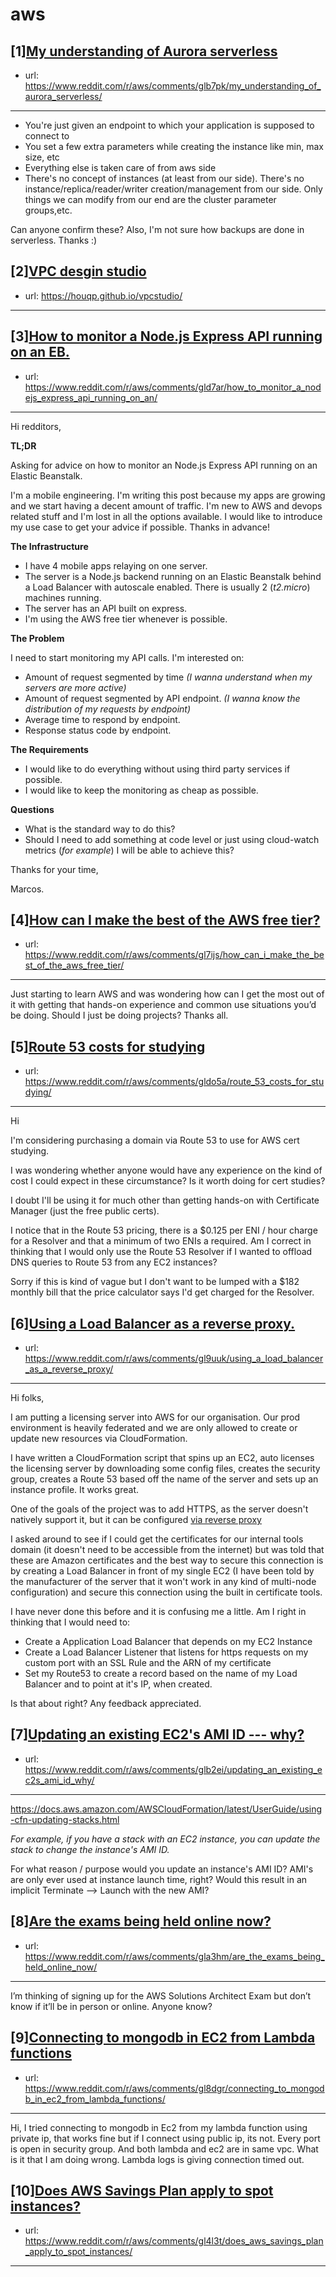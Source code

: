 # aws
## [1][My understanding of Aurora serverless](https://www.reddit.com/r/aws/comments/glb7pk/my_understanding_of_aurora_serverless/)
- url: https://www.reddit.com/r/aws/comments/glb7pk/my_understanding_of_aurora_serverless/
---
* You're just given an endpoint to which your application is supposed to connect to
* You set a few extra parameters while creating the instance like min, max size, etc
* Everything else is taken care of from aws side
* There's no concept of instances (at least from our side). There's no instance/replica/reader/writer creation/management from our side. Only things we can modify from our end are the cluster parameter groups,etc.

Can anyone confirm these? Also, I'm not sure how backups are done in serverless. Thanks :)
## [2][VPC desgin studio](https://www.reddit.com/r/aws/comments/gkz23i/vpc_desgin_studio/)
- url: https://houqp.github.io/vpcstudio/
---

## [3][How to monitor a Node.js Express API running on an EB.](https://www.reddit.com/r/aws/comments/gld7ar/how_to_monitor_a_nodejs_express_api_running_on_an/)
- url: https://www.reddit.com/r/aws/comments/gld7ar/how_to_monitor_a_nodejs_express_api_running_on_an/
---
Hi redditors, 

**TL;DR**

Asking for advice on how to monitor an Node.js Express API running on an Elastic Beanstalk.

I'm a mobile engineering. I'm writing this post because my apps are growing and we start having a decent amount of traffic. I'm new to AWS and devops related stuff and I'm lost in all the options available. I would like to introduce my use case to get your advice if possible. Thanks in advance!

**The Infrastructure**

* I have 4 mobile apps relaying on one server.
* The server is a Node.js backend running on an Elastic Beanstalk behind a Load Balancer with autoscale enabled. There is usually 2  (*t2.micro*) machines running.
* The server has an API built on express. 
* I'm using the AWS free tier whenever is possible.

**The Problem**

I need to start monitoring my API calls. I'm interested on: 

* Amount of request segmented by time *(I wanna understand when my servers are more active)*
* Amount of request segmented by API endpoint. *(I wanna know the distribution of my requests by endpoint)*
* Average time to respond by endpoint.
* Response status code by endpoint.

**The Requirements**

* I would like to do everything without using third party services if possible.
* I would like to keep the monitoring as cheap as possible.

**Questions**

* What is the standard way to do this?
* Should I need to add something at code level or just using cloud-watch metrics (*for example*) I will be able to achieve this?

  
Thanks for your time, 

Marcos.
## [4][How can I make the best of the AWS free tier?](https://www.reddit.com/r/aws/comments/gl7ijs/how_can_i_make_the_best_of_the_aws_free_tier/)
- url: https://www.reddit.com/r/aws/comments/gl7ijs/how_can_i_make_the_best_of_the_aws_free_tier/
---
Just starting to learn AWS and was wondering how can I get the most out of it with getting that hands-on experience and common use situations you’d be doing. Should I just be doing projects? Thanks all.
## [5][Route 53 costs for studying](https://www.reddit.com/r/aws/comments/gldo5a/route_53_costs_for_studying/)
- url: https://www.reddit.com/r/aws/comments/gldo5a/route_53_costs_for_studying/
---
Hi

I'm considering purchasing a domain via Route 53 to use for AWS cert studying.

I was wondering whether anyone would have any experience on the kind of cost I could expect in these circumstance? Is it worth doing for cert studies?

I doubt I'll be using it for much other than getting hands-on with Certificate Manager (just the free public certs).

I notice that in the Route 53 pricing, there is a $0.125 per ENI / hour charge for a Resolver and that a minimum of two ENIs a required. Am I correct in thinking that I would only use the Route 53 Resolver if I wanted to offload DNS queries to Route 53 from any EC2 instances?

Sorry if this is kind of vague but I don't want to be lumped with a $182 monthly bill that the price calculator says I'd get charged for the Resolver.
## [6][Using a Load Balancer as a reverse proxy.](https://www.reddit.com/r/aws/comments/gl9uuk/using_a_load_balancer_as_a_reverse_proxy/)
- url: https://www.reddit.com/r/aws/comments/gl9uuk/using_a_load_balancer_as_a_reverse_proxy/
---
Hi folks,

I am putting a licensing server into AWS for our organisation. Our prod environment is heavily federated and we are only allowed to create or update new resources via CloudFormation. 

I have written a CloudFormation script that spins up an EC2, auto licenses the licensing server by downloading some config files, creates the security group, creates a Route 53 based off the name of the server and sets up an instance profile. It works great.

One of the goals of the project was to add HTTPS, as the server doesn't natively support it, but it can be configured [via reverse proxy](https://www.jetbrains.com/help/license_server/configuring_secure_connection.html)  


I asked around to see if I could get the certificates for our internal tools domain (it doesn't need to be accessible from the internet) but was told that these are Amazon certificates and the best way to secure this connection is by creating a Load Balancer in front of my single EC2 (I have been told by the manufacturer of the server that it won't work in any kind of multi-node configuration) and secure this connection using the built in certificate tools.   


I have never done this before and it is confusing me a little. Am I right in thinking that I would need to:  


* Create a Application Load Balancer that depends on my EC2 Instance
* Create a Load Balancer Listener that listens for https requests on my custom port with an SSL Rule and the ARN of my certificate
* Set my Route53 to create a record based on the name of my Load Balancer and to point at it's IP, when created.  


Is that about right? Any feedback appreciated.
## [7][Updating an existing EC2's AMI ID --- why?](https://www.reddit.com/r/aws/comments/glb2ei/updating_an_existing_ec2s_ami_id_why/)
- url: https://www.reddit.com/r/aws/comments/glb2ei/updating_an_existing_ec2s_ami_id_why/
---
https://docs.aws.amazon.com/AWSCloudFormation/latest/UserGuide/using-cfn-updating-stacks.html

*For example, if you have a stack with an EC2 instance, you can update the stack to change the instance's AMI ID.*

For what reason / purpose would you update an instance's AMI ID?  AMI's are only ever used at instance launch time, right?  Would this result in an implicit Terminate --&gt; Launch with the new AMI?
## [8][Are the exams being held online now?](https://www.reddit.com/r/aws/comments/gla3hm/are_the_exams_being_held_online_now/)
- url: https://www.reddit.com/r/aws/comments/gla3hm/are_the_exams_being_held_online_now/
---
I’m thinking of signing up for the AWS Solutions Architect Exam but don’t know if it’ll be in person or online. Anyone know?
## [9][Connecting to mongodb in EC2 from Lambda functions](https://www.reddit.com/r/aws/comments/gl8dgr/connecting_to_mongodb_in_ec2_from_lambda_functions/)
- url: https://www.reddit.com/r/aws/comments/gl8dgr/connecting_to_mongodb_in_ec2_from_lambda_functions/
---
Hi, I tried connecting to mongodb in Ec2 from my lambda function using private ip, that works fine but if I connect using public ip, its not. Every port is open in security group. And both lambda and ec2 are in same vpc.
What is it that I am doing wrong.
Lambda logs is giving connection timed out.
## [10][Does AWS Savings Plan apply to spot instances?](https://www.reddit.com/r/aws/comments/gl4l3t/does_aws_savings_plan_apply_to_spot_instances/)
- url: https://www.reddit.com/r/aws/comments/gl4l3t/does_aws_savings_plan_apply_to_spot_instances/
---

